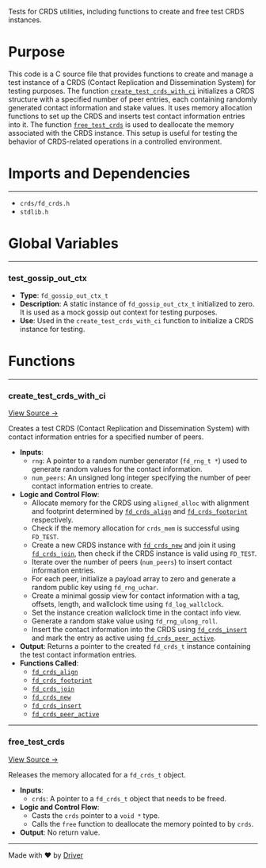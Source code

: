 <!--------------------------------------------------------------------------------->
<!-- IMPORTANT: This file is auto-generated by Driver (https://driver.ai). -------->
<!-- Manual edits may be overwritten on future commits. --------------------------->
<!--------------------------------------------------------------------------------->

Tests for CRDS utilities, including functions to create and free test CRDS instances.

# Purpose
This code is a C source file that provides functions to create and manage a test instance of a CRDS (Contact Replication and Dissemination System) for testing purposes. The function [`create_test_crds_with_ci`](<#create_test_crds_with_ci>) initializes a CRDS structure with a specified number of peer entries, each containing randomly generated contact information and stake values. It uses memory allocation functions to set up the CRDS and inserts test contact information entries into it. The function [`free_test_crds`](<#free_test_crds>) is used to deallocate the memory associated with the CRDS instance. This setup is useful for testing the behavior of CRDS-related operations in a controlled environment.
# Imports and Dependencies

---
- `crds/fd_crds.h`
- `stdlib.h`


# Global Variables

---
### test\_gossip\_out\_ctx
- **Type**: ``fd_gossip_out_ctx_t``
- **Description**: A static instance of `fd_gossip_out_ctx_t` initialized to zero. It is used as a mock gossip out context for testing purposes.
- **Use**: Used in the `create_test_crds_with_ci` function to initialize a CRDS instance for testing.


# Functions

---
### create\_test\_crds\_with\_ci<!-- {{#callable:create_test_crds_with_ci}} -->
[View Source →](<../../../../../src/flamenco/gossip/test_crds_utils.c#L8>)

Creates a test CRDS (Contact Replication and Dissemination System) with contact information entries for a specified number of peers.
- **Inputs**:
    - `rng`: A pointer to a random number generator (`fd_rng_t *`) used to generate random values for the contact information.
    - `num_peers`: An unsigned long integer specifying the number of peer contact information entries to create.
- **Logic and Control Flow**:
    - Allocate memory for the CRDS using `aligned_alloc` with alignment and footprint determined by [`fd_crds_align`](<crds/fd_crds.c.md#fd_crds_align>) and [`fd_crds_footprint`](<crds/fd_crds.c.md#fd_crds_footprint>) respectively.
    - Check if the memory allocation for `crds_mem` is successful using `FD_TEST`.
    - Create a new CRDS instance with [`fd_crds_new`](<crds/fd_crds.c.md#fd_crds_new>) and join it using [`fd_crds_join`](<crds/fd_crds.c.md#fd_crds_join>), then check if the CRDS instance is valid using `FD_TEST`.
    - Iterate over the number of peers (`num_peers`) to insert contact information entries.
    - For each peer, initialize a payload array to zero and generate a random public key using `fd_rng_uchar`.
    - Create a minimal gossip view for contact information with a tag, offsets, length, and wallclock time using `fd_log_wallclock`.
    - Set the instance creation wallclock time in the contact info view.
    - Generate a random stake value using `fd_rng_ulong_roll`.
    - Insert the contact information into the CRDS using [`fd_crds_insert`](<crds/fd_crds.c.md#fd_crds_insert>) and mark the entry as active using [`fd_crds_peer_active`](<crds/fd_crds.c.md#fd_crds_peer_active>).
- **Output**: Returns a pointer to the created `fd_crds_t` instance containing the test contact information entries.
- **Functions Called**:
    - [`fd_crds_align`](<crds/fd_crds.c.md#fd_crds_align>)
    - [`fd_crds_footprint`](<crds/fd_crds.c.md#fd_crds_footprint>)
    - [`fd_crds_join`](<crds/fd_crds.c.md#fd_crds_join>)
    - [`fd_crds_new`](<crds/fd_crds.c.md#fd_crds_new>)
    - [`fd_crds_insert`](<crds/fd_crds.c.md#fd_crds_insert>)
    - [`fd_crds_peer_active`](<crds/fd_crds.c.md#fd_crds_peer_active>)


---
### free\_test\_crds<!-- {{#callable:free_test_crds}} -->
[View Source →](<../../../../../src/flamenco/gossip/test_crds_utils.c#L52>)

Releases the memory allocated for a `fd_crds_t` object.
- **Inputs**:
    - `crds`: A pointer to a `fd_crds_t` object that needs to be freed.
- **Logic and Control Flow**:
    - Casts the `crds` pointer to a `void *` type.
    - Calls the `free` function to deallocate the memory pointed to by `crds`.
- **Output**: No return value.



---
Made with ❤️ by [Driver](https://www.driver.ai/)